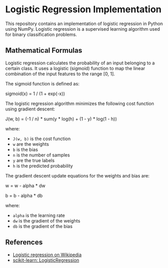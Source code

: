 # Logistic Regression Implementation

This repository contains an implementation of logistic regression in Python using NumPy. Logistic regression is a supervised learning algorithm used for binary classification problems.

## Mathematical Formulas

Logistic regression calculates the probability of an input belonging to a certain class. It uses a logistic (sigmoid) function to map the linear combination of the input features to the range [0, 1].

The sigmoid function is defined as:

sigmoid(x) = 1 / (1 + exp(-x))

The logistic regression algorithm minimizes the following cost function using gradient descent:

J(w, b) = (-1 / n) * sum(y * log(h) + (1 - y) * log(1 - h))

where:
- `J(w, b)` is the cost function
- `w` are the weights
- `b` is the bias
- `n` is the number of samples
- `y` are the true labels
- `h` is the predicted probability

The gradient descent update equations for the weights and bias are:

w = w - alpha * dw

b = b - alpha * db

where:
- `alpha` is the learning rate
- `dw` is the gradient of the weights
- `db` is the gradient of the bias

## References

- [Logistic regression on Wikipedia](https://en.wikipedia.org/wiki/Logistic_regression)
- [scikit-learn: LogisticRegression](https://scikit-learn.org/stable/modules/generated/sklearn.linear_model.LogisticRegression.html)
